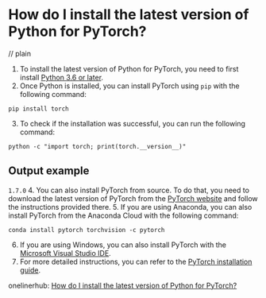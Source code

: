 # How do I install the latest version of Python for PyTorch?
// plain

1. To install the latest version of Python for PyTorch, you need to first install [Python 3.6 or later](https://www.python.org/downloads/).
2. Once Python is installed, you can install PyTorch using `pip` with the following command:
```
pip install torch
```
3. To check if the installation was successful, you can run the following command:
```
python -c "import torch; print(torch.__version__)"
```
## Output example
 `1.7.0`
4. You can also install PyTorch from source. To do that, you need to download the latest version of PyTorch from the [PyTorch website](https://pytorch.org/get-started/locally/) and follow the instructions provided there.
5. If you are using Anaconda, you can also install PyTorch from the Anaconda Cloud with the following command:
```
conda install pytorch torchvision -c pytorch
```
6. If you are using Windows, you can also install PyTorch with the [Microsoft Visual Studio IDE](https://docs.microsoft.com/en-us/visualstudio/python/installing-python-support-in-visual-studio?view=vs-2019).
7. For more detailed instructions, you can refer to the [PyTorch installation guide](https://pytorch.org/get-started/locally/).

onelinerhub: [How do I install the latest version of Python for PyTorch?](https://onelinerhub.com/python-pytorch/how-do-i-install-the-latest-version-of-python-for-pytorch)